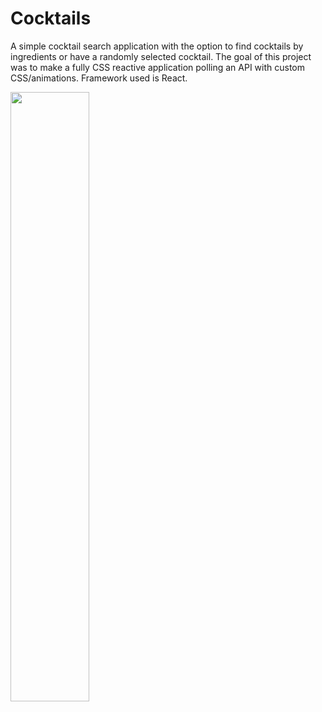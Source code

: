 # Cocktails

A simple cocktail search application with the option to find cocktails by ingredients or have a randomly selected cocktail. 
The goal of this project was to make a fully CSS reactive application polling an API with custom CSS/animations. Framework used is React.


<img src="https://j.gifs.com/28NwVW.gif" width="50%">

 